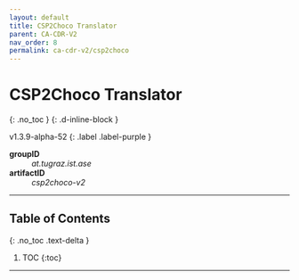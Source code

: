 ```yaml
---
layout: default
title: CSP2Choco Translator
parent: CA-CDR-V2
nav_order: 8
permalink: ca-cdr-v2/csp2choco
---
```


# CSP2Choco Translator
{: .no_toc }
{: .d-inline-block }

v1.3.9-alpha-52
{: .label .label-purple }

<dl>
    <dt><strong>groupID</strong></dt>
    <dd><em>at.tugraz.ist.ase</em></dd>
    <dt><strong>artifactID</strong></dt>
    <dd><em>csp2choco-v2</em></dd>
</dl>

---

## Table of Contents
{: .no_toc .text-delta }

1. TOC
{:toc}

---